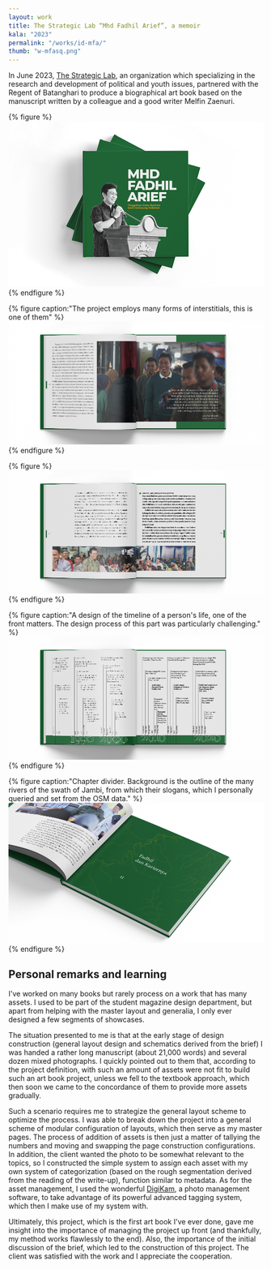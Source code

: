 ```yaml
---
layout: work
title: The Strategic Lab “Mhd Fadhil Arief”, a memoir
kala: "2023"
permalink: "/works/id-mfa/"
thumb: "w-mfasq.png"
---
```


In June 2023, [The Strategic Lab](https://linktr.ee/Thestrategiclab), an organization which specializing in the research and development of political and youth issues, partnered with the Regent of Batanghari to produce a biographical art book based on the manuscript written by a colleague and a good writer Melfin Zaenuri.

{% figure %}
![book cover](/assets/img/w-mfa-cov.png)
{% endfigure %}

{% figure caption:"The project employs many forms of interstitials, this is one of them" %}
![a showcase of one of the interstitials](/assets/img/w-mfa-c.png)
{% endfigure %}

{% figure %}
![a sample of the page](/assets/img/w-mfa-b.png)
{% endfigure %}

{% figure caption:"A design of the timeline of a person's life, one of the front matters. The design process of this part was particularly challenging." %}
![a design of timeline](/assets/img/w-mfa-a.png)
{% endfigure %}

{% figure caption:"Chapter divider. Background is the outline of the many rivers of the swath of Jambi, from which their slogans, which I personally queried and set from the OSM data." %}
![a small art of the chapter divider](/assets/img/w-mfa-cdiv.png)
{% endfigure %}

## Personal remarks and learning

I've worked on many books but rarely process on a work that has many assets. I used to be part of the student magazine design department, but apart from helping with the master layout and generalia, I only ever designed a few segments of showcases.

The situation presented to me is that at the early stage of design construction (general layout design and schematics derived from the brief) I was handed a rather long manuscript (about 21,000 words) and several dozen mixed photographs. I quickly pointed out to them that, according to the project definition, with such an amount of assets were not fit to build such an art book project, unless we fell to the textbook approach, which then soon we came to the concordance of them to provide more assets gradually.

Such a scenario requires me to strategize the general layout scheme to optimize the process. I was able to break down the project into a general scheme of modular configuration of layouts, which then serve as my master pages. The process of addition of assets is then just a matter of tallying the numbers and moving and swapping the page construction configurations. In addition, the client wanted the photo to be somewhat relevant to the topics, so I constructed the simple system to assign each asset with my own system of categorization (based on the rough segmentation derived from the reading of the write-up), function similar to metadata. As for the asset management, I used the wonderful [DigiKam](https://www.digikam.org/), a photo management software, to take advantage of its powerful advanced tagging system, which then I make use of my system with.

Ultimately, this project, which is the first art book I've ever done, gave me insight into the importance of managing the project up front (and thankfully, my method works flawlessly to the end). Also, the importance of the initial discussion of the brief, which led to the construction of this project. The client was satisfied with the work and I appreciate the cooperation.
